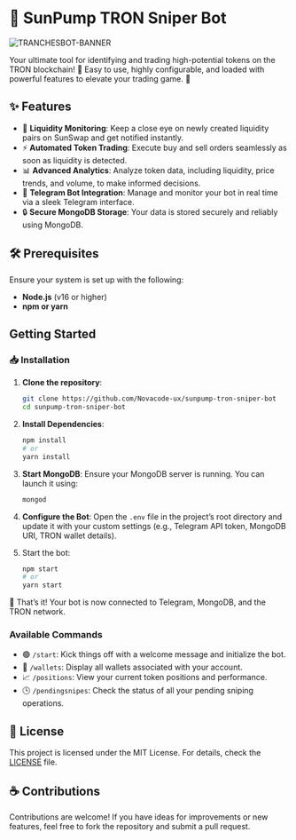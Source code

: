 # 🌟 SunPump TRON Sniper Bot

![TRANCHESBOT-BANNER](https://github.com/user-attachments/assets/0f4e8f1a-e4f3-46b4-8259-ab89dc2fc8ed)

Your ultimate tool for identifying and trading high-potential tokens on the TRON blockchain! 🎯 Easy to use, highly configurable, and loaded with powerful features to elevate your trading game. 🚀

## ✨ Features

- 🔔 **Liquidity Monitoring**: Keep a close eye on newly created liquidity pairs on SunSwap and get notified instantly.
- ⚡ **Automated Token Trading**: Execute buy and sell orders seamlessly as soon as liquidity is detected.
- 📊 **Advanced Analytics**: Analyze token data, including liquidity, price trends, and volume, to make informed decisions.
- 💬 **Telegram Bot Integration**: Manage and monitor your bot in real time via a sleek Telegram interface.
- 🔒 **Secure MongoDB Storage**: Your data is stored securely and reliably using MongoDB.

## 🛠️ Prerequisites
Ensure your system is set up with the following:
- **Node.js** (v16 or higher)
- **npm or yarn**

## Getting Started

### 📥 Installation

1. **Clone the repository**:
   ```bash
   git clone https://github.com/Novacode-ux/sunpump-tron-sniper-bot
   cd sunpump-tron-sniper-bot
   ```

2. **Install Dependencies**:
   ```bash
   npm install
   # or
   yarn install
   ```

3. **Start MongoDB**:
   Ensure your MongoDB server is running. You can launch it using:
   ```bash
   mongod
   ```

4. **Configure the Bot**:
   Open the `.env` file in the project’s root directory and update it with your custom settings (e.g., Telegram API token, MongoDB URI, TRON wallet details).

5. Start the bot:
   ```bash
   npm start
   # or
   yarn start
   ```

🎉 That’s it! Your bot is now connected to Telegram, MongoDB, and the TRON network.

### Available Commands
- 🟢 `/start`: Kick things off with a welcome message and initialize the bot.
- 👜 `/wallets`: Display all wallets associated with your account.
- 📈 `/positions`: View your current token positions and performance.
- 🕒 `/pendingsnipes`: Check the status of all your pending sniping operations.
  
## 📜 License
This project is licensed under the MIT License. For details, check the [LICENSE](LICENSE) file.

## ☕ Contributions
Contributions are welcome! If you have ideas for improvements or new features, feel free to fork the repository and submit a pull request.
